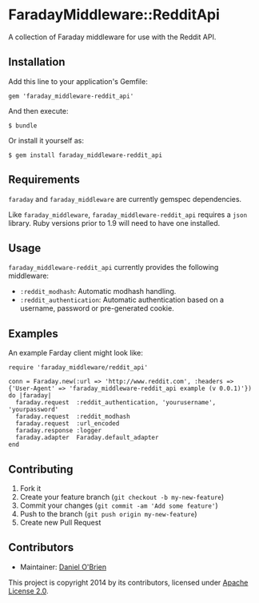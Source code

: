 # FaradayMiddleware::RedditApi

A collection of Faraday middleware for use with the Reddit API.

## Installation

Add this line to your application's Gemfile:

    gem 'faraday_middleware-reddit_api'

And then execute:

    $ bundle

Or install it yourself as:

    $ gem install faraday_middleware-reddit_api

## Requirements

`faraday` and `faraday_middleware` are currently gemspec dependencies.

Like `faraday_middleware`, `faraday_middleware-reddit_api` requires a `json` library. Ruby versions prior to 1.9 will need to have one installed.

## Usage

`faraday_middleware-reddit_api` currently provides the following middleware:

  * `:reddit_modhash`: Automatic modhash handling.
  * `:reddit_authentication`: Automatic authentication based on a username, password or pre-generated cookie.

## Examples

An example Farday client might look like:

    require 'faraday_middleware/reddit_api'

    conn = Faraday.new(:url => 'http://www.reddit.com', :headers => {'User-Agent' => 'faraday_middleware-reddit_api example (v 0.0.1)'}) do |faraday|
      faraday.request  :reddit_authentication, 'yourusername', 'yourpassword'
      faraday.request  :reddit_modhash
      faraday.request  :url_encoded
      faraday.response :logger
      faraday.adapter  Faraday.default_adapter
    end

## Contributing

1. Fork it
2. Create your feature branch (`git checkout -b my-new-feature`)
3. Commit your changes (`git commit -am 'Add some feature'`)
4. Push to the branch (`git push origin my-new-feature`)
5. Create new Pull Request

Contributors
------------

  * Maintainer: [Daniel O'Brien](http://github.com/dobs)

This project is copyright 2014 by its contributors, licensed under [Apache License 2.0](https://github.com/dobs/faraday_middleware-reddit_api/blob/master/LICENSE).
